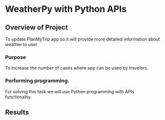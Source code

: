 # WeatherPy with Python APIs

## Overview of Project
To update PlanMyTrip app so it will provide more detailed information about weather to user

### Purpose
To increase the number of cases where app can be used by travelers.

### Performing programming.
For solving this task we will use Python programming with APIs functionality.



## Results
